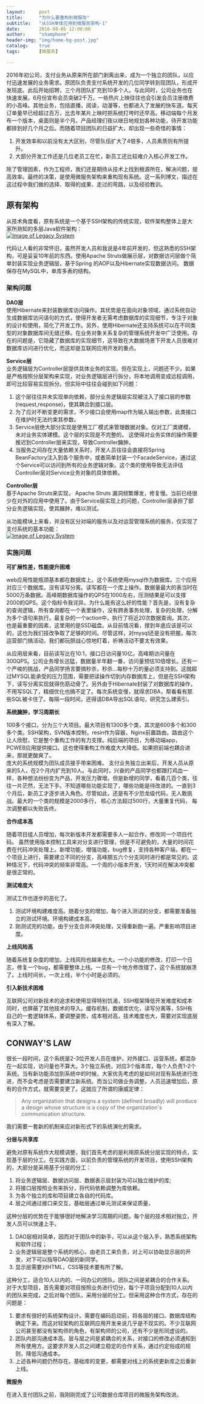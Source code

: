 ```yaml
---
layout:     post
title:      "为什么要重构到微服务"
subtitle:   "从SSH单体应用到微服务架构-1"
date:       2016-08-05 12:00:00
author:     "shamphone"
header-img: "img/home-bg-post.jpg"
catalog:	true
tags:		[微服务]

---
```


2016年初公司，支付业务从原来所在部门剥离出来，成为一个独立的团队，以应付迅速发展的业务需求。原团队负责支付系统开发的几位同学转到现团队，形成开发班底。此后开始招聘，三个月团队扩充到10多个人。与此同时，公司业务也在快速发展，6月份宣布会员突破2千万。一些热片上映往往也会引发会员注册缴费的小高峰。其他业务，包括直播，阅读，动漫等，也都进入了发展的快车道。每天订单量早已经超过百万，比去年某片上映时把系统打垮时还早高。移动端每个月发布一个版本，桌面则是半个月。产品经理们夜以继日地规划各种功能，待开发功能都排到好几个月之后。而随着项目团队的日益扩大，却出现一些奇怪的事情：

1. 开发效率和以前没有太大区别，尽管队伍扩大了4倍多，人员素质则有所提升。  
2. 大部分开发工作还是几位老员工在忙，新员工还比较难介入核心开发工作。  

除了管理因素，作为工程师，我们还是期待从技术上找到根源所在，解决问题，提高效率。最终的决策，是使用微服务架构来重构现有系统。这一系列博文，描述在这过程中我们做的选择、取得的成果、走过的弯路，以及经验教训。

## 原有架构

从技术角度看，原有系统是一个基于SSH架构的传统实现，软件架构整体上是大家所熟知的多层Java软件架构：  
[![Image of Legacy System](http://blog.lixf.cn/img/in-post/arch-legacy.png)](http://blog.lixf.cn/img/in-post/arch-legacy.png)

代码让人看的非常怀旧，虽然开发人员和我说是4年前开发的，但这熟悉的SSH架构，可是妥妥10年前的东西。使用Apache Struts做展示层，对数据访问层做个简单封装实现业务逻辑层，基于Spring 的AOP以及Hibernate实现数据访问。
数据保存在MySQL中，单库多表的结构。

### 架构问题

**DAO层**  
使用Hibernate来封装数据库访问操作。其优势是在面向对象领域，通过系统自动生成数据库访问语句的方式，使得开发者无需考虑数据库的实现细节，专注于对象的设计和使用，简化了开发工作。另外，使用Hibernate还支持系统可以在不同类型的对象数据库间无缝迁移。在业务对象关系复杂的管理系统开发中广泛使用。存在的问题是，它隐藏了数据库的实现细节，这导致在大数据场景下开发人员很难对数据库访问进行优化，而这却是互联网应用开发的重点。

**Service层**  
业务逻辑层为Controller层提供具体业务的实现。但在实现上，问题还不少。如果是严格按照分层架构来实现，对业务逻辑层进行拆分，将本地调用变成远程调用，即可比较容易实现拆分。但实际中往往会碰到如下问题：  
1. 这个层往往并未实现单向依赖，部分业务逻辑层实现被注入了接口层的参数(request,response)，使其耦合到接口层。  
2. 为了应对不断变更的需求，不少接口会使用map作为输入输出参数，此类接口在维护时无法约束其参数。  
3. Service层绝大部分实现是使用工厂模式来管理数据对象。仅对工厂类建模，未对业务实体建模。这个层的实现是不完整的。 这使得对业务实体的操作需要推迟到Controller层来实现，导致Controller臃肿。
4. 当服务之间存在大量依赖关系时，开发人员往往会直接将Spring BeanFactory注入到各个服务中，或者简单封装一个FacadeService，通过这个Service可以访问到所有的业务逻辑对象。这个类的使用导致无法评估Controller层对Service业务对象的具体依赖。

**Controller层**  
基于Apache Struts来实现， Apache Struts 漏洞频繁爆发，修复慢。当前已经很少在对外的应用中使用了。由于Service层实现上的问题，Controller层承担了部分业务逻辑实现，使其臃肿，难以测试。

从功能模块上来看，并没有区分对端的服务以及对运营管理系统的服务，仅实现了支付系统的基本功能：  
[![Image of Legacy System](http://blog.lixf.cn/img/in-post/legacy_arch.png)](http://blog.lixf.cn/img/in-post/legacy_arch.png)


### 实施问题

**可扩展性差，性能提升困难**  

web应用性能瓶颈基本都在数据库上。这个系统使用mysql作为数据库。三个应用对应三个数据库。没有读写分离。读写都在一个库上操作。数据量最大的表当时在5000万条数据。高峰期数据库操作的QPS在1000左右，压测结果是可以支撑2000的QPS。这个指标令我诧异。为什么能有这么好的性能？首先是，没有复杂的查询逻辑，所有查询都在一个表里操作，没有跨表事务处理，复杂的处理，分解为多个语句来执行。最复杂的一个action中，执行了将近20次数据查询。其次，也是最重要的因素，这里用的是SSD磁盘。从目前情况看，撑到年底应该是可以的，这也为我们技改争取了足够的时间。尽管这样，对mysql还是没有把握。每次运营部门搞活动，我们都玩胆战心惊地盯着，祈祷活动不要太有效果。

从应用层来看，目前读写比在10:1，接口日访问量10亿。高峰期访问量在300QPS。公司业务增长迅猛，数据量半年翻一番，访问量预估10倍增长。还有一个严峻的挑战，产品同学扬言要搞秒杀，秒杀...每秒十万的量必须支持到。这就超过MYSQL能承受的压力范围，需要把读操作切到内存数据库上，但是在SSH架构下，读写分离实现就得伤筋动骨了。另外由于Hibernate封装了对数据库的操作，不用写SQL了，精细优化也搞不定了。每次系统变慢，就得求DBA，帮看看有那些SQL被卡住了。每隔一段时间，还得请DBA导出SQL语句，研究怎么建索引。

**系统臃肿，学习周期长**    

100多个接口，分为三个大项目。最大项目有1300多个类，其次是600多个和300多个类。SSH架构，SVN版本控制，resin作为容器，Nginx前置路由。路由这个让人欣慰，它是整个重构工作的有力支撑。纯后端的项目，为移动端app，PCWEB应用提供接口。这也使得重构工作难度大大降低。如果把前端也耦合进来，那就更酸爽了。  
庞大的系统规模为团队成员接手带来困难。 支付业务独立出来后，开发人员从原来的5人，在2个月内扩充到10人。与此同时，兴奋的产品同学也都跟打鸡血一样，各种想法纷纷变为产品，开发压力骤增。但是新增的同学，看着几百个类，往往一片茫然，无法下手。不知道哪些功能实现了，哪些功能是待改进的。一直到3个月后，新员工才逐步进入角色。尽管如此，还是有不少恐龙级代码，无人敢挑战。最大的一个类的规模是2000多行， 核心方法超过500行，大量重复代码， 每次调整都以失败告终。

**合作成本高**    

随着项目组人员增加，每次新版本开发都需要多人一起合作，修改同一个项目代码。 虽然使用版本控制工具来对分支进行管理，但是不可避免的，大量的时间花费在代码冲突处理上。新增功能，增强功能，bug修复，支持各种客户端，都在一个项目上进行，需要建立不同的分支，高峰期五六个分支同时进行都是常见的。这种情况下，代码冲突的频率非常高。一个周的小版本开发，1天时间在解决冲突都是很正常的。

**测试难度大**  

测试工作也逐步的恶化了。  
1. 测试环境构建难度高。随着分支的增加，每个进入测试的分支，都需要准备独立的测试环境。环境构建成本高。 
2. 刚测试完的功能，由于分支合并冲突处理，又得重新跑一遍。严重影响项目进度。

**上线风险高**    

随着系统复杂度的增加，上线风险也越来也大。一个小功能的修改，打印一个日志，修复一个bug，都需要整体上线。一旦有一个地方修改错了，这个系统就崩溃了。上线时间长，一次上线，半个小时是必须的。

**引入新技术困难**

互联网公司对新技术的追求和使用显得特别饥渴，SSH框架降低开发难度和成本同时，也屏蔽了其他技术的导入。缓存机制，数据库优化，读写分离等，SSH有自己的一套逻辑体系，要调整姿势，成本相对高，技术难度也大，需要对实现底层有深入了解。

## CONWAY'S LAW

很长一段时间，这个系统是2-3位开发人员在维护，对外接口、运营系统，都混杂在一起实现，访问量也不算大。3个独立系统，对应3个版本库，每个人负责1-2个系统。当有新功能添加到系统中的时候，大家优先考虑的是如何对现有系统进行改进，而不会考虑是否需要建立新系统。而当公司做业务调整，人员迅速增加后，原有的合作方式，就需要变更了。这就应了所谓的康威定律：

> Any organization that designs a system (defined broadly) will produce a design whose structure is a copy of the organization's communication structure.

我们需要一套新的机制来应对新形式下的系统演化的需求。

**分层与共享库**

避免对原有系统作大规模调整，我们首先考虑的是利用原系统分层实现的特点，实现基于层的分工。在实践方面，以前负责的管理系统的开发项目，使用SSH架构的，大部分是采用基于分层的分工：

1. 将业务逻辑层、数据访问层、数据表示层封装为可以独立维护的库;  
2. 将接口层按照业务来拆分，将代码依赖调整为库依赖。  
3. 为各个独立的库和项目建立各自的代码库。   
4. 层之间通过接口来交互，基础层通过单元测试来保证质量，

这种分层的优势在于能够很好地解决学习周期的问题。每个层的技术相对独立，开发人员可以快速上手。
1. DAO层相对简单，因而对于团队中的新手，可以从这个层入手，熟悉系统架构和软件过程；  
2. 业务逻辑层是整个系统的核心，由老员工来负责，对上可以协助显示层的开发，对下可以指导DAO层的新同学。  
3. 显示层需要对HTML，CSS等技术要有所了解。  

这种分工，适合10人以内的、一同办公的团队。团队之间是紧耦合的合作关系。对于大型项目，首先需要对项目按照业务进行切分，每个子项目分配到10人以内的团队来完成，之后对每个团队，采用分层的分工。但采用这种合作方式，存在的问题是：
1. 要求有很好的系统架构设计。需要在编码启动前，将各层的接口、数据库结构确定下来。而这对轻架构的互联网应用开发来说几乎是不现实的。不少互联网公司甚至都没有架构师的角色，有架构师的公司，还有不少是形同虚设的。
2. 团队内部沟通成本高。层与层之间是紧耦合的关系，对接口的修改必须通知到所有使用方。这要求开发人员之间建立稳定的合作关系，通过约定俗成的规则，降低沟通成本。
3. 上述各种问题仍然存在。基础库的变更，都需要对线上的系统更新库之后重新上线。

**微服务**

在进入支付团队之前，我刚刚完成了公司数据仓库项目的微服务架构改进。

